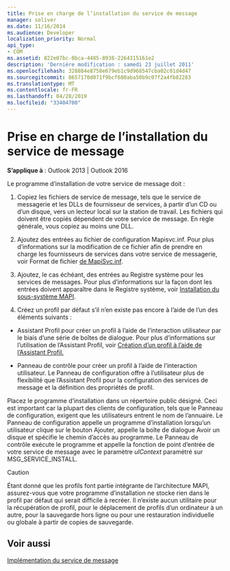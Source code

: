 ```yaml
---
title: Prise en charge de l’installation du service de message
manager: soliver
ms.date: 11/16/2014
ms.audience: Developer
localization_priority: Normal
api_type:
- COM
ms.assetid: 822e07bc-0bca-4485-8938-2264315161e2
description: 'Derniére modification : samedi 23 juillet 2011'
ms.openlocfilehash: 328884e8758e679eb1c9d968547cba02c01d4d47
ms.sourcegitcommit: 8657170d071f9bcf680aba50b9c07f2a4fb82283
ms.translationtype: MT
ms.contentlocale: fr-FR
ms.lasthandoff: 04/28/2019
ms.locfileid: "33404700"
---
```

# <a name="supporting-message-service-installation"></a>Prise en charge de l’installation du service de message

  
  
**S’applique à** : Outlook 2013 | Outlook 2016 
  
Le programme d’installation de votre service de message doit :
  
1. Copiez les fichiers de service de message, tels que le service de messagerie et les DLLs de fournisseur de services, à partir d’un CD ou d’un disque, vers un lecteur local sur la station de travail. Les fichiers qui doivent être copiés dépendent de votre service de message. En règle générale, vous copiez au moins une DLL.
    
2. Ajoutez des entrées au fichier de configuration Mapisvc.inf. Pour plus d’informations sur la modification de ce fichier afin de prendre en charge les fournisseurs de services dans votre service de messagerie, voir Format de fichier [de MapiSvc.inf](file-format-of-mapisvc-inf.md).
    
3. Ajoutez, le cas échéant, des entrées au Registre système pour les services de messages. Pour plus d’informations sur la façon dont les entrées doivent apparaître dans le Registre système, voir [Installation du sous-système MAPI](installing-the-mapi-subsystem.md).
    
4. Créez un profil par défaut s’il n’en existe pas encore à l’aide de l’un des éléments suivants :
    
  - Assistant Profil pour créer un profil à l’aide de l’interaction utilisateur par le biais d’une série de boîtes de dialogue. Pour plus d’informations sur l’utilisation de l’Assistant Profil, voir [Création d’un profil à l’aide de l’Assistant Profil.](creating-a-profile-by-using-the-profile-wizard.md)
    
  - Panneau de contrôle pour créer un profil à l’aide de l’interaction utilisateur. Le Panneau de configuration offre à l’utilisateur plus de flexibilité que l’Assistant Profil pour la configuration des services de message et la définition des propriétés de profil. 
    
Placez le programme d’installation dans un répertoire public désigné. Ceci est important car la plupart des clients de configuration, tels que le Panneau de configuration, exigent que les utilisateurs entrent le nom de l’annuaire. Le Panneau de configuration appelle un programme  d’installation lorsqu’un utilisateur clique sur le bouton Ajouter, appelle la boîte de dialogue Avoir un disque et spécifie le chemin d’accès au programme.  Le Panneau de contrôle exécute le programme et appelle la fonction de point d’entrée de votre service de message avec le paramètre  _ulContext_ paramétré sur MSG_SERVICE_INSTALL. 
  
> [!CAUTION]
> Étant donné que les profils font partie intégrante de l’architecture MAPI, assurez-vous que votre programme d’installation ne stocke rien dans le profil par défaut qui serait difficile à recréer. Il n’existe aucun utilitaire pour la récupération de profil, pour le déplacement de profils d’un ordinateur à un autre, pour la sauvegarde hors ligne ou pour une restauration individuelle ou globale à partir de copies de sauvegarde. 
  
## <a name="see-also"></a>Voir aussi



[Implémentation du service de message](message-service-implementation.md)

